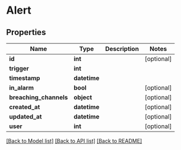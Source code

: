 # Alert

## Properties
Name | Type | Description | Notes
------------ | ------------- | ------------- | -------------
**id** | **int** |  | [optional] 
**trigger** | **int** |  | 
**timestamp** | **datetime** |  | 
**in_alarm** | **bool** |  | [optional] 
**breaching_channels** | **object** |  | [optional] 
**created_at** | **datetime** |  | [optional] 
**updated_at** | **datetime** |  | [optional] 
**user** | **int** |  | [optional] 

[[Back to Model list]](../README.md#documentation-for-models) [[Back to API list]](../README.md#documentation-for-api-endpoints) [[Back to README]](../README.md)


